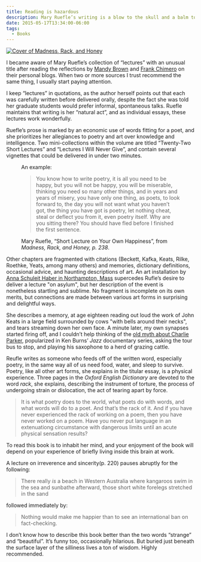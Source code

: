 ```yaml
---
title: Reading is hazardous
description: Mary Ruefle’s writing is a blow to the skull and a balm to the soul.
date: 2015-05-17T13:34:00-06:00
tags:
  - Books
---
```


<a href="http://www.wavepoetry.com/products/madness-rack-and-honey"><img class="book" src="/img/post-images/ruefle-madness.jpg" alt="Cover of Madness, Rack, and Honey" /></a>

I became aware of Mary Ruefle’s collection of “lectures” with an unusual title after reading the reflections by [Mandy Brown](http://aworkinglibrary.com/reading/madness-rack-and-honey/) and [Frank Chimero](https://frankchimero.com/blog/2014/madness-and-rowing/) on their personal blogs. When two or more sources I trust recommend the same thing, I usually start paying attention.

I keep “lectures” in quotations, as the author herself points out that each was carefully written before delivered orally, despite the fact she was told her graduate students would prefer informal, spontaneous talks. Ruefle maintains that writing is her “natural act”, and as individual essays, these lectures work wonderfully.

Ruefle’s prose is marked by an economic use of words fitting for a poet, and she prioritizes her allegiances to poetry and art over knowledge and intelligence. Two mini-collections within the volume are titled “Twenty-Two Short Lectures” and “Lectures I Will Never Give”, and contain several vignettes that could be delivered in under two minutes.

<figure>
An example:
<blockquote cite="Ruefle, Madness, Rack, and Honey, p. 238">
    You know how to write poetry, it is all you need to be happy, but you will not be happy, you will be miserable, thinking you need so many other things, and in years and years of misery, you have only one thing, as poets, to look forward to, the day you will not want what you haven’t got, the thing you have got is poetry, let nothing cheat, steal or deflect you from it, even poetry itself. Why are you sitting there? You should have fled before I finished the first sentence.
</blockquote>
<figcaption>
Mary Ruefle, &ldquo;Short Lecture on Your Own Happiness&rdquo;, from <cite><em>Madness, Rack, and Honey</em>, p. 238</cite>.</figcaption>
</figure>

Other chapters are fragmented with citations (Beckett, Kafka, Keats, Rilke, Roethke, Yeats, among many others) and memories, dictionary definitions, occasional advice, and haunting descriptions of art. An art installation by [Anna Schuleit Haber in Northampton, Mass](https://www.youtube.com/watch?v=zg4jOBR083I) supercedes Rufle’s desire to deliver a lecture "on asylum", but her description of the event is nonetheless startling and sublime. No fragment is incomplete on its own merits, but connections are made between various art forms in surprising and delightful ways.

She describes a memory, at age eighteen reading out loud the work of John Keats in a large field surrounded by cows "with bells around their necks", and tears streaming down her own face. A minute later, my own synapses started firing off, and I couldn’t help thinking of the [old myth about Charlie Parker](http://martinwestin.blogspot.com/2007/07/charlie-parker-in-sweden.html), popularized in Ken Burns’ <em>Jazz</em> documentary series, asking the tour bus to stop, and playing his saxophone to a herd of grazing cattle.

Reufle writes as someone who feeds off of the written word, especially poetry, in the same way all of us need food, water, and sleep to survive. Poetry, like all other art forms, she explains in the titular essay, is a physical experience. Three pages in the <em>Oxford English Dictionary</em> are devoted to the word <em>rack</em>, she explains, describing the instrument of torture, the process of undergoing strain or dislocation, the act of tearing apart by force.

<blockquote>It is what poetry does to the world, what poets do with words, and what words will do to a poet. And that’s the rack of it. And if you have never experienced the rack of working on a poem, then you have never worked on a poem. Have you never put language in an extenuationg circumstance with dangerous limits until an acute physical sensation results?</blockquote>

To read this book is to inhabit her mind, and your enjoyment of the book will depend on your experience of briefly living inside this brain at work.

A lecture on irreverence and sincerity(p. 220) pauses abruptly for the following:

<blockquote>There really <em>is</em> a beach in Western Australia where kangaroos swim in the sea and sunbathe afterward, those short white forelegs stretched in the sand</blockquote>

followed immediately by:

<blockquote>Nothing would make me happier than to see an international ban on fact-checking. </blockquote>

I don’t know how to describe this book better than the two words “strange” and “beautiful”. It’s funny too, occasionally hilarious. But buried just beneath the surface layer of the silliness lives a ton of wisdom. Highly recommended.

